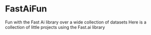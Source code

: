 # FastAiFun
Fun with the Fast Ai library over a wide collection of datasets
Here is a collection of little projects using the Fast.ai library
